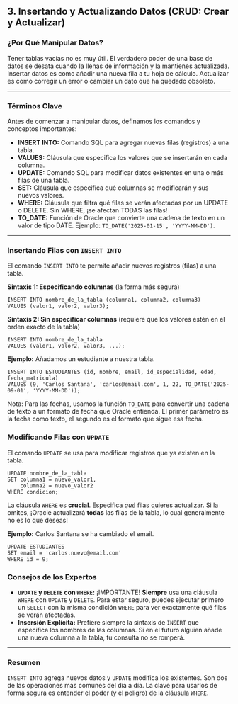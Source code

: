 ## 3. Insertando y Actualizando Datos (CRUD: Crear y Actualizar)

### ¿Por Qué Manipular Datos?

Tener tablas vacías no es muy útil. El verdadero poder de una base de datos se desata cuando la llenas de información y la mantienes actualizada. Insertar datos es como añadir una nueva fila a tu hoja de cálculo. Actualizar es como corregir un error o cambiar un dato que ha quedado obsoleto.

---

### Términos Clave

Antes de comenzar a manipular datos, definamos los comandos y conceptos importantes:

- **INSERT INTO:** Comando SQL para agregar nuevas filas (registros) a una tabla.
- **VALUES:** Cláusula que especifica los valores que se insertarán en cada columna.
- **UPDATE:** Comando SQL para modificar datos existentes en una o más filas de una tabla.
- **SET:** Cláusula que especifica qué columnas se modificarán y sus nuevos valores.
- **WHERE:** Cláusula que filtra qué filas se verán afectadas por un UPDATE o DELETE. Sin WHERE, ¡se afectan TODAS las filas!
- **TO_DATE:** Función de Oracle que convierte una cadena de texto en un valor de tipo DATE. Ejemplo: `TO_DATE('2025-01-15', 'YYYY-MM-DD')`.

---

### Insertando Filas con `INSERT INTO`

El comando `INSERT INTO` te permite añadir nuevos registros (filas) a una tabla.

**Sintaxis 1: Especificando columnas** (la forma más segura)
```oracle
INSERT INTO nombre_de_la_tabla (columna1, columna2, columna3)
VALUES (valor1, valor2, valor3);
```

**Sintaxis 2: Sin especificar columnas** (requiere que los valores estén en el orden exacto de la tabla)
```oracle
INSERT INTO nombre_de_la_tabla
VALUES (valor1, valor2, valor3, ...);
```

**Ejemplo:** Añadamos un estudiante a nuestra tabla.
```oracle
INSERT INTO ESTUDIANTES (id, nombre, email, id_especialidad, edad, fecha_matricula)
VALUES (9, 'Carlos Santana', 'carlos@email.com', 1, 22, TO_DATE('2025-09-01', 'YYYY-MM-DD'));
```

Nota: Para las fechas, usamos la función `TO_DATE` para convertir una cadena de texto a un formato de fecha que Oracle entienda. El primer parámetro es la fecha como texto, el segundo es el formato que sigue esa fecha.

### Modificando Filas con `UPDATE`

El comando `UPDATE` se usa para modificar registros que ya existen en la tabla.
```oracle
UPDATE nombre_de_la_tabla
SET columna1 = nuevo_valor1,
    columna2 = nuevo_valor2
WHERE condicion;
```

La cláusula `WHERE` es **crucial**. Especifica *qué* filas quieres actualizar. Si la omites, ¡Oracle actualizará **todas** las filas de la tabla, lo cual generalmente no es lo que deseas!

**Ejemplo:** Carlos Santana se ha cambiado el email.
```oracle
UPDATE ESTUDIANTES
SET email = 'carlos.nuevo@email.com'
WHERE id = 9;
```

### Consejos de los Expertos

- **`UPDATE` y `DELETE` con `WHERE`:** ¡IMPORTANTE! **Siempre** usa una cláusula `WHERE` con `UPDATE` y `DELETE`. Para estar seguro, puedes ejecutar primero un `SELECT` con la misma condición `WHERE` para ver exactamente qué filas se verán afectadas.
- **Insersión Explícita:** Prefiere siempre la sintaxis de `INSERT` que especifica los nombres de las columnas. Si en el futuro alguien añade una nueva columna a la tabla, tu consulta no se romperá.

---

### Resumen

`INSERT INTO` agrega nuevos datos y `UPDATE` modifica los existentes. Son dos de las operaciones más comunes del día a día. La clave para usarlos de forma segura es entender el poder (y el peligro) de la cláusula `WHERE`.
